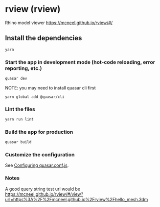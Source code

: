 # rview (rview)

Rhino model viewer
https://mcneel.github.io/rview/#/

## Install the dependencies
```bash
yarn
```

### Start the app in development mode (hot-code reloading, error reporting, etc.)
```bash
quasar dev
```

NOTE: you may need to install quasar cli first
```
yarn global add @quasar/cli
```

### Lint the files
```bash
yarn run lint
```

### Build the app for production
```bash
quasar build
```

### Customize the configuration
See [Configuring quasar.conf.js](https://quasar.dev/quasar-cli/quasar-conf-js).


### Notes
A good query string test url would be
https://mcneel.github.io/rview/#/view?url=https%3A%2F%2Fmcneel.github.io%2Frview%2Fhello_mesh.3dm
